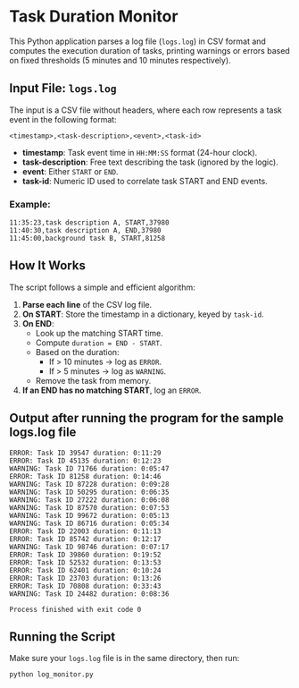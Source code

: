 # Task Duration Monitor

This Python application parses a log file (`logs.log`) in CSV format and computes the execution duration of tasks, 
printing warnings or errors based on fixed thresholds (5 minutes and 10 minutes respectively).

## Input File: `logs.log`

The input is a CSV file without headers, where each row represents a task event in the following format:

```text
<timestamp>,<task-description>,<event>,<task-id>
```

- **timestamp**: Task event time in `HH:MM:SS` format (24-hour clock).
- **task-description**: Free text describing the task (ignored by the logic).
- **event**: Either `START` or `END`.
- **task-id**: Numeric ID used to correlate task START and END events.

### Example:

```text
11:35:23,task description A, START,37980
11:40:30,task description A, END,37980
11:45:00,background task B, START,81258
```

## How It Works

The script follows a simple and efficient algorithm:

1. **Parse each line** of the CSV log file.
2. **On START**: Store the timestamp in a dictionary, keyed by `task-id`.
3. **On END**:
   - Look up the matching START time.
   - Compute `duration = END - START`.
   - Based on the duration:
     - If > 10 minutes → log as `ERROR`.
     - If > 5 minutes → log as `WARNING`.
   - Remove the task from memory.
4. **If an END has no matching START**, log an `ERROR`.

## Output after running the program for the sample logs.log file

```text
ERROR: Task ID 39547 duration: 0:11:29
ERROR: Task ID 45135 duration: 0:12:23
WARNING: Task ID 71766 duration: 0:05:47
ERROR: Task ID 81258 duration: 0:14:46
WARNING: Task ID 87228 duration: 0:09:28
WARNING: Task ID 50295 duration: 0:06:35
WARNING: Task ID 27222 duration: 0:06:08
WARNING: Task ID 87570 duration: 0:07:53
WARNING: Task ID 99672 duration: 0:05:13
WARNING: Task ID 86716 duration: 0:05:34
ERROR: Task ID 22003 duration: 0:11:13
ERROR: Task ID 85742 duration: 0:12:17
WARNING: Task ID 98746 duration: 0:07:17
ERROR: Task ID 39860 duration: 0:19:52
ERROR: Task ID 52532 duration: 0:13:53
ERROR: Task ID 62401 duration: 0:10:24
ERROR: Task ID 23703 duration: 0:13:26
ERROR: Task ID 70808 duration: 0:33:43
WARNING: Task ID 24482 duration: 0:08:36

Process finished with exit code 0
```

## Running the Script

Make sure your `logs.log` file is in the same directory, then run:

```bash
python log_monitor.py
```